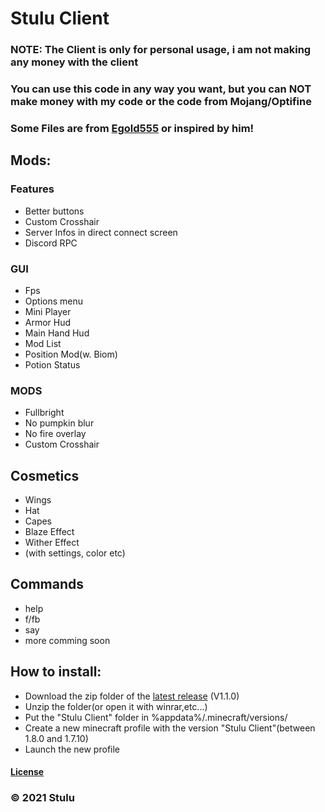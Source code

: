 # Stulu Client
### NOTE: The Client is only for personal usage, i am not making any money with the client
### You can use this code in any way you want, but you can NOT make money with my code or the code from Mojang/Optifine
### Some Files are from [Egold555](https://github.com/egold555/Minecraft-1.8.8-PVP-Client-Series) or inspired by him!
## Mods:
### Features
- Better buttons
- Custom Crosshair
- Server Infos in direct connect screen
- Discord RPC
### GUI
- Fps 
- Options menu
- Mini Player
- Armor Hud
- Main Hand Hud 
- Mod List
- Position Mod(w. Biom)
- Potion Status 
### MODS
- Fullbright 
- No pumpkin blur 
- No fire overlay 
- Custom Crosshair

## Cosmetics
- Wings
- Hat
- Capes
- Blaze Effect
- Wither Effect
- (with settings, color etc)
## Commands
- help
- f/fb
- say
- more comming soon
## How to install:
- Download the zip folder of the [latest release](https://github.com/stulu08/mc-Client/releases/latest) (V1.1.0) 
- Unzip the folder(or open it with winrar,etc...)
- Put the "Stulu Client" folder in %appdata%/.minecraft/versions/
- Create a new minecraft profile with the version "Stulu Client"(between 1.8.0 and 1.7.10)
- Launch the new profile

#### [License](LICENSE)
### © 2021 Stulu
